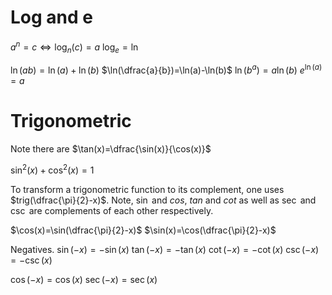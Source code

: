  

# Log and e
$a^n=c \Leftrightarrow \log_n(c)=a$
$\log_e=\ln$


$\ln(ab)=\ln(a)+\ln(b)$
$\ln(\dfrac{a}{b})=\ln(a)-\ln(b)$
$\ln(b^a)=a\ln(b)$
$e^{\ln(a)}=a$

# Trigonometric
Note there are 
$\tan(x)=\dfrac{\sin(x)}{\cos(x)}$

$\sin^2(x)+\cos^2(x)=1$

To transform a trigonometric function to its complement, one uses $trig(\dfrac{\pi}{2}-x)$. Note, $\sin$ and $cos$, $tan$ and $cot$ as well as $\sec$ and $\csc$ are complements of each other respectively.

$\cos(x)=\sin(\dfrac{\pi}{2}-x)$
$\sin(x)=\cos(\dfrac{\pi}{2}-x)$

Negatives.
$\sin(-x)=-\sin(x)$
$\tan(-x)=-\tan(x)$
$\cot(-x)=-\cot(x)$
$\csc(-x)=-\csc(x)$

$\cos(-x)=\cos(x)$
$\sec(-x)=\sec(x)$

